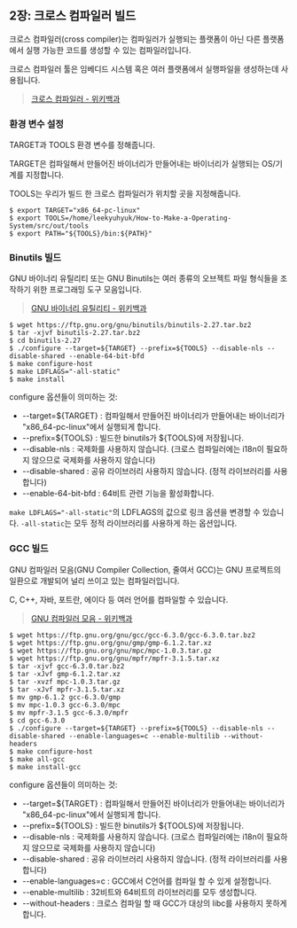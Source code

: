 ## 2장: 크로스 컴파일러 빌드

크로스 컴파일러(cross compiler)는 컴파일러가 실행되는 플랫폼이 아닌 다른 플랫폼에서 실행 가능한 코드를 생성할 수 있는 컴파일러입니다.

크로스 컴파일러 툴은 임베디드 시스템 혹은 여러 플랫폼에서 실행파일을 생성하는데 사용됩니다.

> [크로스 컴파일러 - 위키백과](https://ko.wikipedia.org/wiki/크로스_컴파일러)

### **환경 변수 설정**

TARGET과 TOOLS 환경 변수를 정해줍니다.

TARGET은 컴파일해서 만들어진 바이너리가 만들어내는 바이너리가 실행되는 OS/기계를 지정합니다.

TOOLS는 우리가 빌드 한 크로스 컴파일러가 위치할 곳을 지정해줍니다.

```
$ export TARGET="x86_64-pc-linux"
$ export TOOLS=/home/leekyuhyuk/How-to-Make-a-Operating-System/src/out/tools
$ export PATH="${TOOLS}/bin:${PATH}"
```

### **Binutils 빌드**

GNU 바이너리 유틸리티 또는 GNU Binutils는 여러 종류의 오브젝트 파일 형식들을 조작하기 위한 프로그래밍 도구 모음입니다.

> [GNU 바이너리 유틸리티 - 위키백과](https://ko.wikipedia.org/wiki/GNU_바이너리_유틸리티)

```
$ wget https://ftp.gnu.org/gnu/binutils/binutils-2.27.tar.bz2
$ tar -xjvf binutils-2.27.tar.bz2
$ cd binutils-2.27
$ ./configure --target=${TARGET} --prefix=${TOOLS} --disable-nls --disable-shared --enable-64-bit-bfd
$ make configure-host
$ make LDFLAGS="-all-static"
$ make install
```

configure 옵션들이 의미하는 것:

  - --target=${TARGET} : 컴파일해서 만들어진 바이너리가 만들어내는 바이너리가 "x86_64-pc-linux"에서 실행되게 합니다.
  - --prefix=${TOOLS} : 빌드한 binutils가 ${TOOLS}에 저장됩니다.
  - --disable-nls : 국제화를 사용하지 않습니다. (크로스 컴파일러에는 i18n이 필요하지 않으므로 국제화를 사용하지 않습니다)
  - --disable-shared : 공유 라이브러리 사용하지 않습니다. (정적 라이브러리를 사용합니다)
  - --enable-64-bit-bfd : 64비트 관련 기능을 활성화합니다.

`make LDFLAGS="-all-static"`의 LDFLAGS의 값으로 링크 옵션을 변경할 수 있습니다. `-all-static`는 모두 정적 라이브러리를 사용하게 하는 옵션입니다.

### **GCC 빌드**

GNU 컴파일러 모음(GNU Compiler Collection, 줄여서 GCC)는 GNU 프로젝트의 일환으로 개발되어 널리 쓰이고 있는 컴파일러입니다.

C, C++, 자바, 포트란, 에이다 등 여러 언어를 컴파일할 수 있습니다.

> [GNU 컴파일러 모음 - 위키백과](https://ko.wikipedia.org/wiki/GNU_컴파일러_모음)

```
$ wget https://ftp.gnu.org/gnu/gcc/gcc-6.3.0/gcc-6.3.0.tar.bz2
$ wget https://ftp.gnu.org/gnu/gmp/gmp-6.1.2.tar.xz
$ wget https://ftp.gnu.org/gnu/mpc/mpc-1.0.3.tar.gz
$ wget https://ftp.gnu.org/gnu/mpfr/mpfr-3.1.5.tar.xz
$ tar -xjvf gcc-6.3.0.tar.bz2
$ tar -xJvf gmp-6.1.2.tar.xz
$ tar -xvzf mpc-1.0.3.tar.gz
$ tar -xJvf mpfr-3.1.5.tar.xz
$ mv gmp-6.1.2 gcc-6.3.0/gmp
$ mv mpc-1.0.3 gcc-6.3.0/mpc
$ mv mpfr-3.1.5 gcc-6.3.0/mpfr
$ cd gcc-6.3.0
$ ./configure --target=${TARGET} --prefix=${TOOLS} --disable-nls --disable-shared --enable-languages=c --enable-multilib --without-headers
$ make configure-host
$ make all-gcc
$ make install-gcc
```

configure 옵션들이 의미하는 것:

  - --target=${TARGET} : 컴파일해서 만들어진 바이너리가 만들어내는 바이너리가 "x86_64-pc-linux"에서 실행되게 합니다.
  - --prefix=${TOOLS} : 빌드한 binutils가 ${TOOLS}에 저장됩니다.
  - --disable-nls : 국제화를 사용하지 않습니다. (크로스 컴파일러에는 i18n이 필요하지 않으므로 국제화를 사용하지 않습니다)
  - --disable-shared : 공유 라이브러리 사용하지 않습니다. (정적 라이브러리를 사용합니다)
  - --enable-languages=c : GCC에서 C언어를 컴파일 할 수 있게 설정합니다.
  - --enable-multilib : 32비트와 64비트의 라이브러리를 모두 생성합니다.
  - --without-headers : 크로스 컴파일 할 때 GCC가 대상의 libc를 사용하지 못하게 합니다.

